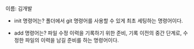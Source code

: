 이름: 김개발
- init 명령어는?
폴더에서 git 명령어를 사용할 수 있게 최초 세팅하는 명령어이다.

- add 명령어는?
파일 수정 이력을 기록하기 위한 준비, 기록 이전의 중간 단계로, 수정한 파일의 이력을 남길 준비를 하는 명령어이다.

